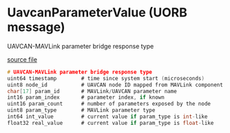 # UavcanParameterValue (UORB message)

UAVCAN-MAVLink parameter bridge response type

[source file](https://github.com/PX4/PX4-Autopilot/blob/main/msg/UavcanParameterValue.msg)

```c
# UAVCAN-MAVLink parameter bridge response type
uint64 timestamp		# time since system start (microseconds)
uint8 node_id			# UAVCAN node ID mapped from MAVLink component ID
char[17] param_id		# MAVLink/UAVCAN parameter name
int16 param_index		# parameter index, if known
uint16 param_count		# number of parameters exposed by the node
uint8 param_type		# MAVLink parameter type
int64 int_value			# current value if param_type is int-like
float32 real_value		# current value if param_type is float-like

```
